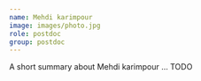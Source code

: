 ```yaml
---
name: Mehdi karimpour
image: images/photo.jpg
role: postdoc
group: postdoc
---
```


A short summary about Mehdi karimpour ... TODO 
